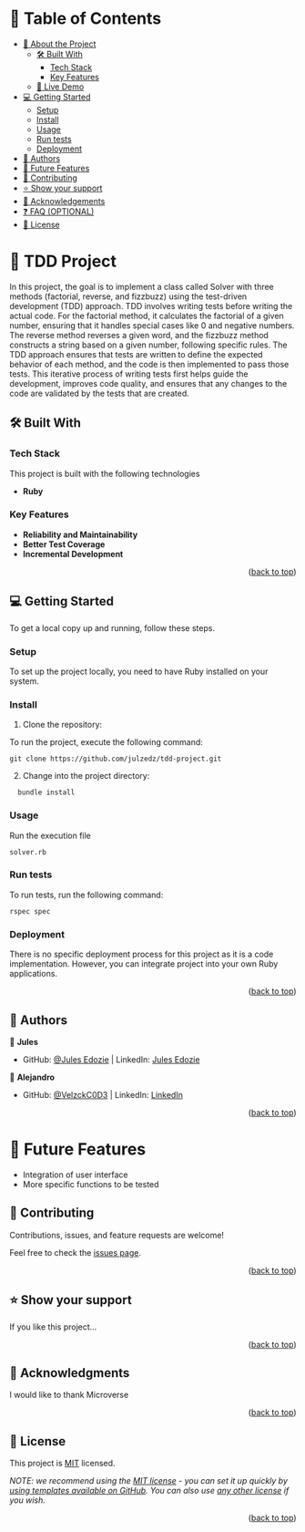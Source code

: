 <a name="readme-top"></a>

<!-- TABLE OF CONTENTS -->

# 📗 Table of Contents

- [📖 About the Project](#about-project)
  - [🛠 Built With](#built-with)
    - [Tech Stack](#tech-stack)
    - [Key Features](#key-features)
  - [🚀 Live Demo](#live-demo)
- [💻 Getting Started](#getting-started)
  - [Setup](#setup)
  - [Install](#install)
  - [Usage](#usage)
  - [Run tests](#run-tests)
  - [Deployment](#deployment)
- [👥 Authors](#authors)
- [🔭 Future Features](#future-features)
- [🤝 Contributing](#contributing)
- [⭐️ Show your support](#support)
- [🙏 Acknowledgements](#acknowledgements)
- [❓ FAQ (OPTIONAL)](#faq)
- [📝 License](#license)

<!-- PROJECT DESCRIPTION -->

# 📖 TDD Project <a name="about-project"></a>

In this project, the goal is to implement a class called Solver with three methods (factorial, reverse, and fizzbuzz) using the test-driven development (TDD) approach. TDD involves writing tests before writing the actual code. For the factorial method, it calculates the factorial of a given number, ensuring that it handles special cases like 0 and negative numbers. The reverse method reverses a given word, and the fizzbuzz method constructs a string based on a given number, following specific rules. The TDD approach ensures that tests are written to define the expected behavior of each method, and the code is then implemented to pass those tests. This iterative process of writing tests first helps guide the development, improves code quality, and ensures that any changes to the code are validated by the tests that are created.

## 🛠 Built With <a name="built-with"></a>

### Tech Stack <a name="tech-stack"></a>

This project is built with the following technologies

- **Ruby**


<!-- Features -->

### Key Features <a name="key-features"></a>

- **Reliability and Maintainability**
- **Better Test Coverage**
- **Incremental Development**

<p align="right">(<a href="#readme-top">back to top</a>)</p>


<!-- GETTING STARTED -->

## 💻 Getting Started <a name="getting-started"></a>

To get a local copy up and running, follow these steps.


### Setup

To set up the project locally, you need to have Ruby installed on your system.


### Install

1. Clone the repository:

To run the project, execute the following command:

```git clone https://github.com/julzedz/tdd-project.git```


2. Change into the project directory:

```cd tdd-project 
  bundle install
```

### Usage

Run the execution file

```solver.rb```


### Run tests

To run tests, run the following command:



```rspec spec```


### Deployment

There is no specific deployment process for this project as it is a code implementation. However, you can integrate project into your own Ruby applications.

<p align="right">(<a href="#readme-top">back to top</a>)</p>

<!-- AUTHORS -->

## 👥 Authors <a name="authors"></a>

👤 **Jules**

- GitHub: [@Jules Edozie](https://github.com/julzedz) | LinkedIn: [Jules Edozie](https://linkedin.com/in/linkedinhandle)


👤 **Alejandro**

- GitHub: [@VelzckC0D3](https://github.com/VelzckC0D3) | LinkedIn: [LinkedIn](https://www.linkedin.com/in/velzckcode/)

<p align="right">(<a href="#readme-top">back to top</a>)</p>

# 🔭 Future Features <a name="future-features"></a>
- Integration of user interface
- More specific functions to be tested


<!-- CONTRIBUTING -->

## 🤝 Contributing <a name="contributing"></a>

Contributions, issues, and feature requests are welcome!

Feel free to check the [issues page](../../issues/).

<p align="right">(<a href="#readme-top">back to top</a>)</p>

<!-- SUPPORT -->

## ⭐️ Show your support <a name="support"></a>

If you like this project...

<p align="right">(<a href="#readme-top">back to top</a>)</p>

<!-- ACKNOWLEDGEMENTS -->

## 🙏 Acknowledgments <a name="acknowledgements"></a>


I would like to thank Microverse

<p align="right">(<a href="#readme-top">back to top</a>)</p>



## 📝 License <a name="license"></a>

This project is [MIT](./LICENSE) licensed.

_NOTE: we recommend using the [MIT license](https://choosealicense.com/licenses/mit/) - you can set it up quickly by [using templates available on GitHub](https://docs.github.com/en/communities/setting-up-your-project-for-healthy-contributions/adding-a-license-to-a-repository). You can also use [any other license](https://choosealicense.com/licenses/) if you wish._

<p align="right">(<a href="#readme-top">back to top</a>)</p>
